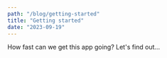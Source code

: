 ```yaml
---
path: "/blog/getting-started"
title: "Getting started"
date: "2023-09-19"
---
```


How fast can we get this app going? Let's find out...
